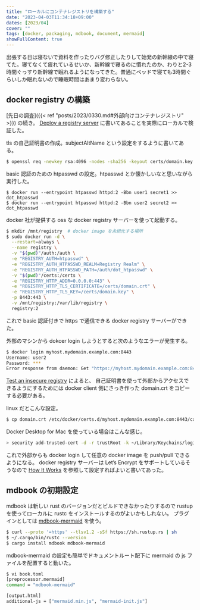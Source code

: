 ```yaml
---
title: "ローカルにコンテナレジストリを構築する"
date: "2023-04-03T11:34:18+09:00"
dates: [2023/04]
cover: ""
tags: [docker, packaging, mdbook, document, mermaid]
showFullContent: true
---
```


出張する日は寝ないで資料を作ったりバグ修正したりして始発の新幹線の中で寝てた。寝てなくて疲れているせいか、新幹線で寝るのに慣れたのか、わりと2-3時間ぐっすり新幹線で眠れるようになってきた。普通にベッドで寝ても3時間ぐらいしか眠れないので睡眠時間はあまり変わらない。

## docker registry の構築

[先日の調査]({{< ref "posts/2023/0330.md#外部向けコンテナレジストリ" >}}) の続き。
[Deploy a registry server](https://docs.docker.com/registry/deploying/) に書いてあることを実際にローカルで検証した。

tls の自己証明書の作成。subjectAltName という設定をするように書いてある。

```bash
$ openssl req -newkey rsa:4096 -nodes -sha256 -keyout certs/domain.key -addext "subjectAltName = DNS:myhost.mydomain.example.com" -x509 -days 365 -out certs/domain.crt
```

basic 認証のための htpasswd の設定。htpasswd とか懐かしいなと思いながら実行した。

```bsah
$ docker run --entrypoint htpasswd httpd:2 -Bbn user1 secret1 >> dot_htpasswd
$ docker run --entrypoint htpasswd httpd:2 -Bbn user2 secret2 >> dot_htpasswd
```

docker 社が提供する oss な docker registry サーバーを使って起動する。

```bash
$ mkdir /mnt/registry  # docker image を永続化する場所
$ sudo docker run -d \
  --restart=always \
  --name registry \
  -v "$(pwd)"/auth:/auth \
  -e "REGISTRY_AUTH=htpasswd" \
  -e "REGISTRY_AUTH_HTPASSWD_REALM=Registry Realm" \
  -e "REGISTRY_AUTH_HTPASSWD_PATH=/auth/dot_htpasswd" \
  -v "$(pwd)"/certs:/certs \
  -e "REGISTRY_HTTP_ADDR=0.0.0.0:443" \
  -e "REGISTRY_HTTP_TLS_CERTIFICATE=/certs/domain.crt" \
  -e "REGISTRY_HTTP_TLS_KEY=/certs/domain.key" \
  -p 8443:443 \
  -v /mnt/registry:/var/lib/registry \
  registry:2
```

これで basic 認証付きで https で通信できる docker registry サーバーができた。

外部のマシンから dokcer login しようとすると次のようなエラーが発生する。

```bash
$ docker login myhost.mydomain.example.com:8443
Username: user2
Password: ***
Error response from daemon: Get "https://myhost.mydomain.example.com:8443/v2/": x509: certificate signed by unknown authority
```

[Test an insecure registry](https://docs.docker.com/registry/insecure/) によると、
自己証明書を使って外部からアクセスできるようにするためには docker client 側にさっき作った domain.crt をコピーする必要がある。

linux だとこんな設定。

```bash
$ cp domain.crt /etc/docker/certs.d/myhost.mydomain.example.com:8443/ca.crt 
```

Docker Desktop for Mac を使っている場合はこんな感じ。

```zsh
> security add-trusted-cert -d -r trustRoot -k ~/Library/Keychains/login.keychain path/to/certs/domain.crt
```

これで外部からも docker login して任意の docker image を push/pull できるようになる。
docker registry サーバーは Let’s Encrypt をサポートしているそうなので [How It Works](https://letsencrypt.org/how-it-works/) を参照して設定すればよいと書いてあった。

## mdbook の初期設定

mdbook は新しい rust のバージョンだとビルドできなかったりするので rustup を使ってローカルに rustc をインストールするのがよいかもしれない。
プラグインとしては [mdbook-mermaid](https://github.com/badboy/mdbook-mermaid) を使う。

```bash
$ curl --proto '=https' --tlsv1.2 -sSf https://sh.rustup.rs | sh
$ ~/.cargo/bin/rustc --version
$ cargo install mdbook mdbook-mermaid
```

mdbook-mermaid の設定も簡単でドキュメントルート配下に mermaid の js ファイルを配置すると動いた。

```bash
$ vi book.toml
[preprocessor.mermaid]
command = "mdbook-mermaid"

[output.html]
additional-js = ["mermaid.min.js", "mermaid-init.js"]
```
